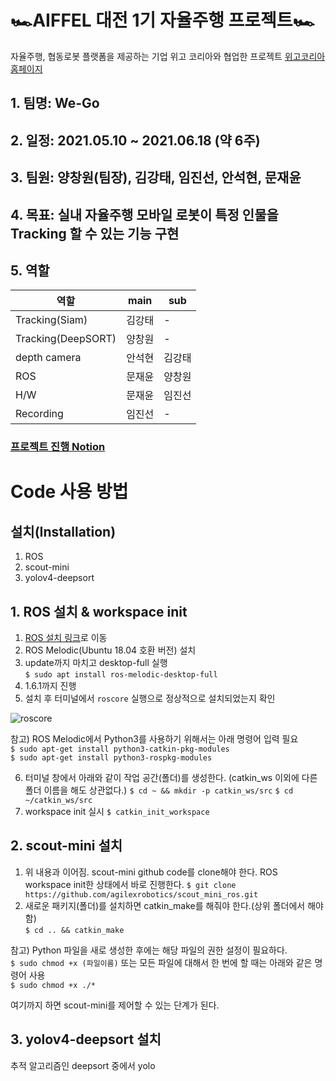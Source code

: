 # 🏎AIFFEL 대전 1기 자율주행 프로젝트🏎
자율주행, 협동로봇 플랫폼을 제공하는 기업 위고 코리아와 협업한 프로젝트 [위고코리아 홈페이지](https://wego-robotics.com/)

## 1. 팀명: We-Go
## 2. 일정: 2021.05.10 ~ 2021.06.18 (약 6주)
## 3. 팀원: 양창원(팀장), 김강태, 임진선, 안석현, 문재윤
## 4. 목표: 실내 자율주행 모바일 로봇이 특정 인물을 Tracking 할 수 있는 기능 구현
## 5. 역할
|역할|main|sub|
|---|---|---|
|Tracking(Siam)|김강태|-|
|Tracking(DeepSORT)|양창원|-|
|depth camera|안석현|김강태|
|ROS|문재윤|양창원|
|H/W|문재윤|임진선|
|Recording|임진선|-|

### [프로젝트 진행 Notion](https://www.notion.so/We-Go-ed512708c2f14177a53e4f5c95d918a9)

# Code 사용 방법
## 설치(Installation)
1. ROS
2. scout-mini
3. yolov4-deepsort

## 1. ROS 설치 & workspace init
1) [ROS 설치 링크](http://wiki.ros.org/melodic/Installation/Ubuntu)로 이동  
2) ROS Melodic(Ubuntu 18.04 호환 버전) 설치  
3) update까지 마치고 desktop-full 실행  
`$ sudo apt install ros-melodic-desktop-full`  
4) 1.6.1까지 진행  
5) 설치 후 터미널에서 `roscore` 실행으로 정상적으로 설치되었는지 확인  

![roscore](image/roscore.png)

참고) ROS Melodic에서 Python3를 사용하기 위해서는 아래 명령어 입력 필요  
`$ sudo apt-get install python3-catkin-pkg-modules`  
`$ sudo apt-get install python3-rospkg-modules`

6) 터미널 창에서 아래와 같이 작업 공간(폴더)를 생성한다. (catkin_ws 이외에 다른 폴더 이름을 해도 상관없다.)
`$ cd ~ && mkdir -p catkin_ws/src`
`$ cd ~/catkin_ws/src`
7) workspace init 실시
`$ catkin_init_workspace`

## 2. scout-mini 설치
1) 위 내용과 이어짐. scout-mini github code를 clone해야 한다. ROS workspace init한 상태에서 바로 진행한다.
`$ git clone https://github.com/agilexrobotics/scout_mini_ros.git`
2) 새로운 패키지(폴더)를 설치하면 catkin_make를 해줘야 한다.(상위 폴더에서 해야함)  
`$ cd .. && catkin_make`

참고) Python 파일을 새로 생성한 후에는 해당 파일의 권한 설정이 필요하다.  
`$ sudo chmod +x (파일이름)`
또는 모든 파일에 대해서 한 번에 할 때는 아래와 같은 명령어 사용  
`$ sudo chmod +x ./*`  

여기까지 하면 scout-mini를 제어할 수 있는 단계가 된다.  

## 3. yolov4-deepsort 설치
추적 알고리즘인 deepsort 중에서 yolo
